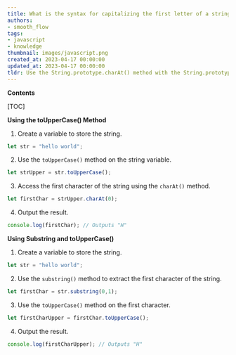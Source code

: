 ```yaml
---
title: What is the syntax for capitalizing the first letter of a string in javascript?
authors:
- smooth_flow
tags:
- javascript
- knowledge
thumbnail: images/javascript.png
created_at: 2023-04-17 00:00:00
updated_at: 2023-04-17 00:00:00
tldr: Use the String.prototype.charAt() method with the String.prototype.toUpperCase() method to make the first letter of a string uppercase in JavaScript.
---
```


**Contents**

[TOC]

**Using the toUpperCase() Method**

1. Create a variable to store the string.

```javascript
let str = "hello world";
```

2. Use the `toUpperCase()` method on the string variable.

```javascript
let strUpper = str.toUpperCase();
```

3. Access the first character of the string using the `charAt()` method.

```javascript
let firstChar = strUpper.charAt(0);
```

4. Output the result.

```javascript
console.log(firstChar); // Outputs "H"
```

**Using Substring and toUpperCase()**

1. Create a variable to store the string.

```javascript
let str = "hello world";
```

2. Use the `substring()` method to extract the first character of the string.

```javascript
let firstChar = str.substring(0,1);
```

3. Use the `toUpperCase()` method on the first character.

```javascript
let firstCharUpper = firstChar.toUpperCase();
```

4. Output the result.

```javascript
console.log(firstCharUpper); // Outputs "H"
```
